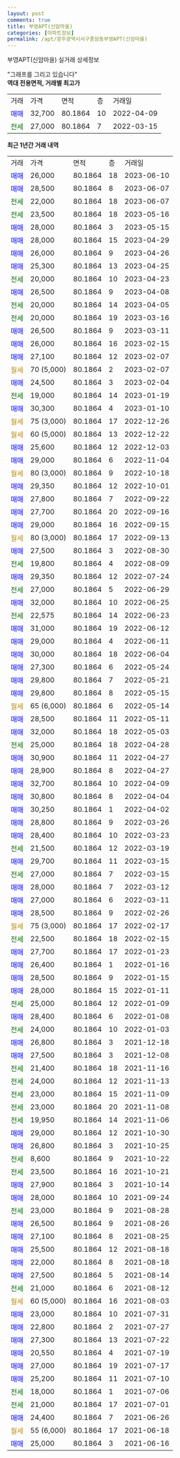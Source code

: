 ```yaml
---
layout: post
comments: true
title: 부영APT(신암마을)
categories: [아파트정보]
permalink: /apt/광주광역시서구풍암동부영APT(신암마을)
---
```


부영APT(신암마을) 실거래 상세정보

<script type="text/javascript">
  google.charts.load('current', {'packages':['line', 'corechart']});
  google.charts.setOnLoadCallback(drawChart);

  function drawChart() {
    var data = new google.visualization.DataTable();
    data.addColumn('date', '거래일');
    data.addColumn('number', "매매");
    data.addColumn('number', "전세");
    data.addColumn('number', "전매");

    data.addRows([[new Date(Date.parse("2023-06-10")), 26000, null, null], [new Date(Date.parse("2023-06-07")), 28500, null, null], [new Date(Date.parse("2023-06-07")), null, 22000, null], [new Date(Date.parse("2023-05-16")), null, 23500, null], [new Date(Date.parse("2023-05-15")), 28000, null, null], [new Date(Date.parse("2023-04-29")), 28000, null, null], [new Date(Date.parse("2023-04-26")), 26000, null, null], [new Date(Date.parse("2023-04-25")), 25300, null, null], [new Date(Date.parse("2023-04-23")), null, 20000, null], [new Date(Date.parse("2023-04-08")), 26500, null, null], [new Date(Date.parse("2023-04-05")), null, 20000, null], [new Date(Date.parse("2023-03-16")), null, 20000, null], [new Date(Date.parse("2023-03-11")), 26500, null, null], [new Date(Date.parse("2023-02-15")), 26000, null, null], [new Date(Date.parse("2023-02-07")), 27100, null, null], [new Date(Date.parse("2023-02-07")), null, null, null], [new Date(Date.parse("2023-02-04")), 24500, null, null], [new Date(Date.parse("2023-01-19")), null, 19000, null], [new Date(Date.parse("2023-01-10")), 30300, null, null], [new Date(Date.parse("2022-12-26")), null, null, null], [new Date(Date.parse("2022-12-22")), null, null, null], [new Date(Date.parse("2022-12-03")), 25600, null, null], [new Date(Date.parse("2022-11-04")), 29000, null, null], [new Date(Date.parse("2022-10-18")), null, null, null], [new Date(Date.parse("2022-10-01")), 29350, null, null], [new Date(Date.parse("2022-09-22")), 27800, null, null], [new Date(Date.parse("2022-09-16")), 27700, null, null], [new Date(Date.parse("2022-09-15")), 29000, null, null], [new Date(Date.parse("2022-09-13")), null, null, null], [new Date(Date.parse("2022-08-30")), 27500, null, null], [new Date(Date.parse("2022-08-09")), null, 19800, null], [new Date(Date.parse("2022-07-24")), 29350, null, null], [new Date(Date.parse("2022-06-29")), null, 27000, null], [new Date(Date.parse("2022-06-25")), 32000, null, null], [new Date(Date.parse("2022-06-23")), null, 22575, null], [new Date(Date.parse("2022-06-12")), 31000, null, null], [new Date(Date.parse("2022-06-11")), 29000, null, null], [new Date(Date.parse("2022-06-04")), 30000, null, null], [new Date(Date.parse("2022-05-24")), 27300, null, null], [new Date(Date.parse("2022-05-21")), 29800, null, null], [new Date(Date.parse("2022-05-15")), 29800, null, null], [new Date(Date.parse("2022-05-14")), null, null, null], [new Date(Date.parse("2022-05-11")), 28500, null, null], [new Date(Date.parse("2022-05-03")), 32000, null, null], [new Date(Date.parse("2022-04-28")), null, 25000, null], [new Date(Date.parse("2022-04-27")), 30900, null, null], [new Date(Date.parse("2022-04-27")), 28900, null, null], [new Date(Date.parse("2022-04-09")), 32700, null, null], [new Date(Date.parse("2022-04-04")), 30800, null, null], [new Date(Date.parse("2022-04-02")), 30250, null, null], [new Date(Date.parse("2022-03-26")), 28800, null, null], [new Date(Date.parse("2022-03-23")), 28400, null, null], [new Date(Date.parse("2022-03-19")), null, 21500, null], [new Date(Date.parse("2022-03-15")), 29700, null, null], [new Date(Date.parse("2022-03-15")), null, 27000, null], [new Date(Date.parse("2022-03-12")), 28000, null, null], [new Date(Date.parse("2022-03-11")), 27000, null, null], [new Date(Date.parse("2022-02-26")), 28500, null, null], [new Date(Date.parse("2022-02-17")), null, null, null], [new Date(Date.parse("2022-02-15")), null, 22500, null], [new Date(Date.parse("2022-01-23")), 27700, null, null], [new Date(Date.parse("2022-01-16")), 26400, null, null], [new Date(Date.parse("2022-01-15")), 28500, null, null], [new Date(Date.parse("2022-01-11")), 28000, null, null], [new Date(Date.parse("2022-01-09")), null, 25000, null], [new Date(Date.parse("2022-01-08")), 28400, null, null], [new Date(Date.parse("2022-01-03")), null, 24000, null], [new Date(Date.parse("2021-12-18")), 26800, null, null], [new Date(Date.parse("2021-12-08")), 27500, null, null], [new Date(Date.parse("2021-11-16")), null, 21400, null], [new Date(Date.parse("2021-11-13")), null, 24000, null], [new Date(Date.parse("2021-11-09")), null, 23000, null], [new Date(Date.parse("2021-11-08")), null, 23000, null], [new Date(Date.parse("2021-11-06")), null, 19950, null], [new Date(Date.parse("2021-10-30")), 29000, null, null], [new Date(Date.parse("2021-10-25")), 26800, null, null], [new Date(Date.parse("2021-10-22")), null, 8600, null], [new Date(Date.parse("2021-10-21")), null, 23500, null], [new Date(Date.parse("2021-10-14")), 27900, null, null], [new Date(Date.parse("2021-09-24")), 28000, null, null], [new Date(Date.parse("2021-08-28")), null, 23000, null], [new Date(Date.parse("2021-08-26")), 26500, null, null], [new Date(Date.parse("2021-08-25")), 27100, null, null], [new Date(Date.parse("2021-08-18")), 25500, null, null], [new Date(Date.parse("2021-08-18")), 22000, null, null], [new Date(Date.parse("2021-08-14")), 27500, null, null], [new Date(Date.parse("2021-08-12")), null, 21000, null], [new Date(Date.parse("2021-08-03")), null, null, null], [new Date(Date.parse("2021-07-31")), 23000, null, null], [new Date(Date.parse("2021-07-27")), 22800, null, null], [new Date(Date.parse("2021-07-22")), 27300, null, null], [new Date(Date.parse("2021-07-19")), 20550, null, null], [new Date(Date.parse("2021-07-17")), 27000, null, null], [new Date(Date.parse("2021-07-10")), 25200, null, null], [new Date(Date.parse("2021-07-06")), null, 18000, null], [new Date(Date.parse("2021-07-01")), null, 21000, null], [new Date(Date.parse("2021-06-26")), 24400, null, null], [new Date(Date.parse("2021-06-18")), null, null, null], [new Date(Date.parse("2021-06-16")), 25000, null, null]]);

    var options = {
      hAxis: {
        format: 'yyyy/MM/dd'
      },    
      lineWidth: 0,
      pointsVisible: true,    
      title: '최근 1년간 유형별 실거래가 분포',
      legend: { position: 'bottom' }
    };

    var formatter = new google.visualization.NumberFormat({pattern:'###,###'} );
    formatter.format(data, 1);
    formatter.format(data, 2);
    
    setTimeout(function() {
        var chart = new google.visualization.LineChart(document.getElementById('columnchart_material'));
        chart.draw(data, (options));
        document.getElementById('loading').style.display = 'none';
    }, 200);
  }
</script>


<div id="loading" style="z-index:20; display: block; margin-left: 0px">"그래프를 그리고 있습니다"</div>
<div id="columnchart_material" style="width: 95%; margin-left: 0px; display: block"></div>
<!-- contents start -->
<b>역대 전용면적, 거래별 최고가</b>
<table class="sortable">
    <tr>
      <td>거래</td>
      <td>가격</td>
      <td>면적</td>
      <td>층</td>
      <td>거래일</td>
    </tr>
        <tr>
          <td><a style="color: blue">매매</a></td>
          <td>32,700</td>
          <td>80.1864</td>
          <td>10</td>
          <td>2022-04-09</td>
        </tr>        
        <tr>
              <td><a style="color: darkgreen">전세</a></td>
              <td>27,000</td>
              <td>80.1864</td>
              <td>7</td>
              <td>2022-03-15</td>
            </tr>        
    
</table>

<b>최근 1년간 거래 내역</b>

<table class="sortable">
    <tr>
      <td>거래</td>
      <td>가격</td>
      <td>면적</td>
      <td>층</td>
      <td>거래일</td>
    </tr>
    <tr>
      <td><a style="color: blue">매매</a></td>
      <td>26,000</td>
      <td>80.1864</td>
      <td>18</td>
      <td>2023-06-10</td>
    </tr>          <tr>
      <td><a style="color: blue">매매</a></td>
      <td>28,500</td>
      <td>80.1864</td>
      <td>8</td>
      <td>2023-06-07</td>
    </tr>          <tr>
      <td><a style="color: darkgreen">전세</a></td>
      <td>22,000</td>
      <td>80.1864</td>
      <td>18</td>
      <td>2023-06-07</td>
    </tr>          <tr>
      <td><a style="color: darkgreen">전세</a></td>
      <td>23,500</td>
      <td>80.1864</td>
      <td>18</td>
      <td>2023-05-16</td>
    </tr>          <tr>
      <td><a style="color: blue">매매</a></td>
      <td>28,000</td>
      <td>80.1864</td>
      <td>3</td>
      <td>2023-05-15</td>
    </tr>          <tr>
      <td><a style="color: blue">매매</a></td>
      <td>28,000</td>
      <td>80.1864</td>
      <td>15</td>
      <td>2023-04-29</td>
    </tr>          <tr>
      <td><a style="color: blue">매매</a></td>
      <td>26,000</td>
      <td>80.1864</td>
      <td>9</td>
      <td>2023-04-26</td>
    </tr>          <tr>
      <td><a style="color: blue">매매</a></td>
      <td>25,300</td>
      <td>80.1864</td>
      <td>13</td>
      <td>2023-04-25</td>
    </tr>          <tr>
      <td><a style="color: darkgreen">전세</a></td>
      <td>20,000</td>
      <td>80.1864</td>
      <td>10</td>
      <td>2023-04-23</td>
    </tr>          <tr>
      <td><a style="color: blue">매매</a></td>
      <td>26,500</td>
      <td>80.1864</td>
      <td>9</td>
      <td>2023-04-08</td>
    </tr>          <tr>
      <td><a style="color: darkgreen">전세</a></td>
      <td>20,000</td>
      <td>80.1864</td>
      <td>14</td>
      <td>2023-04-05</td>
    </tr>          <tr>
      <td><a style="color: darkgreen">전세</a></td>
      <td>20,000</td>
      <td>80.1864</td>
      <td>19</td>
      <td>2023-03-16</td>
    </tr>          <tr>
      <td><a style="color: blue">매매</a></td>
      <td>26,500</td>
      <td>80.1864</td>
      <td>9</td>
      <td>2023-03-11</td>
    </tr>          <tr>
      <td><a style="color: blue">매매</a></td>
      <td>26,000</td>
      <td>80.1864</td>
      <td>16</td>
      <td>2023-02-15</td>
    </tr>          <tr>
      <td><a style="color: blue">매매</a></td>
      <td>27,100</td>
      <td>80.1864</td>
      <td>12</td>
      <td>2023-02-07</td>
    </tr>          <tr>
      <td><a style="color: darkgoldenrod">월세</a></td>
      <td>70 (5,000)</td>
      <td>80.1864</td>
      <td>2</td>
      <td>2023-02-07</td>
    </tr>          <tr>
      <td><a style="color: blue">매매</a></td>
      <td>24,500</td>
      <td>80.1864</td>
      <td>3</td>
      <td>2023-02-04</td>
    </tr>          <tr>
      <td><a style="color: darkgreen">전세</a></td>
      <td>19,000</td>
      <td>80.1864</td>
      <td>14</td>
      <td>2023-01-19</td>
    </tr>          <tr>
      <td><a style="color: blue">매매</a></td>
      <td>30,300</td>
      <td>80.1864</td>
      <td>4</td>
      <td>2023-01-10</td>
    </tr>          <tr>
      <td><a style="color: darkgoldenrod">월세</a></td>
      <td>75 (3,000)</td>
      <td>80.1864</td>
      <td>17</td>
      <td>2022-12-26</td>
    </tr>          <tr>
      <td><a style="color: darkgoldenrod">월세</a></td>
      <td>60 (5,000)</td>
      <td>80.1864</td>
      <td>13</td>
      <td>2022-12-22</td>
    </tr>          <tr>
      <td><a style="color: blue">매매</a></td>
      <td>25,600</td>
      <td>80.1864</td>
      <td>12</td>
      <td>2022-12-03</td>
    </tr>          <tr>
      <td><a style="color: blue">매매</a></td>
      <td>29,000</td>
      <td>80.1864</td>
      <td>6</td>
      <td>2022-11-04</td>
    </tr>          <tr>
      <td><a style="color: darkgoldenrod">월세</a></td>
      <td>80 (3,000)</td>
      <td>80.1864</td>
      <td>9</td>
      <td>2022-10-18</td>
    </tr>          <tr>
      <td><a style="color: blue">매매</a></td>
      <td>29,350</td>
      <td>80.1864</td>
      <td>12</td>
      <td>2022-10-01</td>
    </tr>          <tr>
      <td><a style="color: blue">매매</a></td>
      <td>27,800</td>
      <td>80.1864</td>
      <td>7</td>
      <td>2022-09-22</td>
    </tr>          <tr>
      <td><a style="color: blue">매매</a></td>
      <td>27,700</td>
      <td>80.1864</td>
      <td>20</td>
      <td>2022-09-16</td>
    </tr>          <tr>
      <td><a style="color: blue">매매</a></td>
      <td>29,000</td>
      <td>80.1864</td>
      <td>16</td>
      <td>2022-09-15</td>
    </tr>          <tr>
      <td><a style="color: darkgoldenrod">월세</a></td>
      <td>80 (3,000)</td>
      <td>80.1864</td>
      <td>17</td>
      <td>2022-09-13</td>
    </tr>          <tr>
      <td><a style="color: blue">매매</a></td>
      <td>27,500</td>
      <td>80.1864</td>
      <td>3</td>
      <td>2022-08-30</td>
    </tr>          <tr>
      <td><a style="color: darkgreen">전세</a></td>
      <td>19,800</td>
      <td>80.1864</td>
      <td>4</td>
      <td>2022-08-09</td>
    </tr>          <tr>
      <td><a style="color: blue">매매</a></td>
      <td>29,350</td>
      <td>80.1864</td>
      <td>12</td>
      <td>2022-07-24</td>
    </tr>          <tr>
      <td><a style="color: darkgreen">전세</a></td>
      <td>27,000</td>
      <td>80.1864</td>
      <td>5</td>
      <td>2022-06-29</td>
    </tr>          <tr>
      <td><a style="color: blue">매매</a></td>
      <td>32,000</td>
      <td>80.1864</td>
      <td>10</td>
      <td>2022-06-25</td>
    </tr>          <tr>
      <td><a style="color: darkgreen">전세</a></td>
      <td>22,575</td>
      <td>80.1864</td>
      <td>14</td>
      <td>2022-06-23</td>
    </tr>          <tr>
      <td><a style="color: blue">매매</a></td>
      <td>31,000</td>
      <td>80.1864</td>
      <td>19</td>
      <td>2022-06-12</td>
    </tr>          <tr>
      <td><a style="color: blue">매매</a></td>
      <td>29,000</td>
      <td>80.1864</td>
      <td>4</td>
      <td>2022-06-11</td>
    </tr>          <tr>
      <td><a style="color: blue">매매</a></td>
      <td>30,000</td>
      <td>80.1864</td>
      <td>18</td>
      <td>2022-06-04</td>
    </tr>          <tr>
      <td><a style="color: blue">매매</a></td>
      <td>27,300</td>
      <td>80.1864</td>
      <td>6</td>
      <td>2022-05-24</td>
    </tr>          <tr>
      <td><a style="color: blue">매매</a></td>
      <td>29,800</td>
      <td>80.1864</td>
      <td>7</td>
      <td>2022-05-21</td>
    </tr>          <tr>
      <td><a style="color: blue">매매</a></td>
      <td>29,800</td>
      <td>80.1864</td>
      <td>8</td>
      <td>2022-05-15</td>
    </tr>          <tr>
      <td><a style="color: darkgoldenrod">월세</a></td>
      <td>65 (6,000)</td>
      <td>80.1864</td>
      <td>6</td>
      <td>2022-05-14</td>
    </tr>          <tr>
      <td><a style="color: blue">매매</a></td>
      <td>28,500</td>
      <td>80.1864</td>
      <td>11</td>
      <td>2022-05-11</td>
    </tr>          <tr>
      <td><a style="color: blue">매매</a></td>
      <td>32,000</td>
      <td>80.1864</td>
      <td>18</td>
      <td>2022-05-03</td>
    </tr>          <tr>
      <td><a style="color: darkgreen">전세</a></td>
      <td>25,000</td>
      <td>80.1864</td>
      <td>18</td>
      <td>2022-04-28</td>
    </tr>          <tr>
      <td><a style="color: blue">매매</a></td>
      <td>30,900</td>
      <td>80.1864</td>
      <td>11</td>
      <td>2022-04-27</td>
    </tr>          <tr>
      <td><a style="color: blue">매매</a></td>
      <td>28,900</td>
      <td>80.1864</td>
      <td>8</td>
      <td>2022-04-27</td>
    </tr>          <tr>
      <td><a style="color: blue">매매</a></td>
      <td>32,700</td>
      <td>80.1864</td>
      <td>10</td>
      <td>2022-04-09</td>
    </tr>          <tr>
      <td><a style="color: blue">매매</a></td>
      <td>30,800</td>
      <td>80.1864</td>
      <td>8</td>
      <td>2022-04-04</td>
    </tr>          <tr>
      <td><a style="color: blue">매매</a></td>
      <td>30,250</td>
      <td>80.1864</td>
      <td>1</td>
      <td>2022-04-02</td>
    </tr>          <tr>
      <td><a style="color: blue">매매</a></td>
      <td>28,800</td>
      <td>80.1864</td>
      <td>9</td>
      <td>2022-03-26</td>
    </tr>          <tr>
      <td><a style="color: blue">매매</a></td>
      <td>28,400</td>
      <td>80.1864</td>
      <td>10</td>
      <td>2022-03-23</td>
    </tr>          <tr>
      <td><a style="color: darkgreen">전세</a></td>
      <td>21,500</td>
      <td>80.1864</td>
      <td>12</td>
      <td>2022-03-19</td>
    </tr>          <tr>
      <td><a style="color: blue">매매</a></td>
      <td>29,700</td>
      <td>80.1864</td>
      <td>11</td>
      <td>2022-03-15</td>
    </tr>          <tr>
      <td><a style="color: darkgreen">전세</a></td>
      <td>27,000</td>
      <td>80.1864</td>
      <td>7</td>
      <td>2022-03-15</td>
    </tr>          <tr>
      <td><a style="color: blue">매매</a></td>
      <td>28,000</td>
      <td>80.1864</td>
      <td>7</td>
      <td>2022-03-12</td>
    </tr>          <tr>
      <td><a style="color: blue">매매</a></td>
      <td>27,000</td>
      <td>80.1864</td>
      <td>6</td>
      <td>2022-03-11</td>
    </tr>          <tr>
      <td><a style="color: blue">매매</a></td>
      <td>28,500</td>
      <td>80.1864</td>
      <td>9</td>
      <td>2022-02-26</td>
    </tr>          <tr>
      <td><a style="color: darkgoldenrod">월세</a></td>
      <td>75 (3,000)</td>
      <td>80.1864</td>
      <td>17</td>
      <td>2022-02-17</td>
    </tr>          <tr>
      <td><a style="color: darkgreen">전세</a></td>
      <td>22,500</td>
      <td>80.1864</td>
      <td>18</td>
      <td>2022-02-15</td>
    </tr>          <tr>
      <td><a style="color: blue">매매</a></td>
      <td>27,700</td>
      <td>80.1864</td>
      <td>17</td>
      <td>2022-01-23</td>
    </tr>          <tr>
      <td><a style="color: blue">매매</a></td>
      <td>26,400</td>
      <td>80.1864</td>
      <td>1</td>
      <td>2022-01-16</td>
    </tr>          <tr>
      <td><a style="color: blue">매매</a></td>
      <td>28,500</td>
      <td>80.1864</td>
      <td>9</td>
      <td>2022-01-15</td>
    </tr>          <tr>
      <td><a style="color: blue">매매</a></td>
      <td>28,000</td>
      <td>80.1864</td>
      <td>15</td>
      <td>2022-01-11</td>
    </tr>          <tr>
      <td><a style="color: darkgreen">전세</a></td>
      <td>25,000</td>
      <td>80.1864</td>
      <td>12</td>
      <td>2022-01-09</td>
    </tr>          <tr>
      <td><a style="color: blue">매매</a></td>
      <td>28,400</td>
      <td>80.1864</td>
      <td>6</td>
      <td>2022-01-08</td>
    </tr>          <tr>
      <td><a style="color: darkgreen">전세</a></td>
      <td>24,000</td>
      <td>80.1864</td>
      <td>10</td>
      <td>2022-01-03</td>
    </tr>          <tr>
      <td><a style="color: blue">매매</a></td>
      <td>26,800</td>
      <td>80.1864</td>
      <td>3</td>
      <td>2021-12-18</td>
    </tr>          <tr>
      <td><a style="color: blue">매매</a></td>
      <td>27,500</td>
      <td>80.1864</td>
      <td>3</td>
      <td>2021-12-08</td>
    </tr>          <tr>
      <td><a style="color: darkgreen">전세</a></td>
      <td>21,400</td>
      <td>80.1864</td>
      <td>18</td>
      <td>2021-11-16</td>
    </tr>          <tr>
      <td><a style="color: darkgreen">전세</a></td>
      <td>24,000</td>
      <td>80.1864</td>
      <td>12</td>
      <td>2021-11-13</td>
    </tr>          <tr>
      <td><a style="color: darkgreen">전세</a></td>
      <td>23,000</td>
      <td>80.1864</td>
      <td>15</td>
      <td>2021-11-09</td>
    </tr>          <tr>
      <td><a style="color: darkgreen">전세</a></td>
      <td>23,000</td>
      <td>80.1864</td>
      <td>20</td>
      <td>2021-11-08</td>
    </tr>          <tr>
      <td><a style="color: darkgreen">전세</a></td>
      <td>19,950</td>
      <td>80.1864</td>
      <td>14</td>
      <td>2021-11-06</td>
    </tr>          <tr>
      <td><a style="color: blue">매매</a></td>
      <td>29,000</td>
      <td>80.1864</td>
      <td>12</td>
      <td>2021-10-30</td>
    </tr>          <tr>
      <td><a style="color: blue">매매</a></td>
      <td>26,800</td>
      <td>80.1864</td>
      <td>3</td>
      <td>2021-10-25</td>
    </tr>          <tr>
      <td><a style="color: darkgreen">전세</a></td>
      <td>8,600</td>
      <td>80.1864</td>
      <td>9</td>
      <td>2021-10-22</td>
    </tr>          <tr>
      <td><a style="color: darkgreen">전세</a></td>
      <td>23,500</td>
      <td>80.1864</td>
      <td>16</td>
      <td>2021-10-21</td>
    </tr>          <tr>
      <td><a style="color: blue">매매</a></td>
      <td>27,900</td>
      <td>80.1864</td>
      <td>3</td>
      <td>2021-10-14</td>
    </tr>          <tr>
      <td><a style="color: blue">매매</a></td>
      <td>28,000</td>
      <td>80.1864</td>
      <td>10</td>
      <td>2021-09-24</td>
    </tr>          <tr>
      <td><a style="color: darkgreen">전세</a></td>
      <td>23,000</td>
      <td>80.1864</td>
      <td>9</td>
      <td>2021-08-28</td>
    </tr>          <tr>
      <td><a style="color: blue">매매</a></td>
      <td>26,500</td>
      <td>80.1864</td>
      <td>9</td>
      <td>2021-08-26</td>
    </tr>          <tr>
      <td><a style="color: blue">매매</a></td>
      <td>27,100</td>
      <td>80.1864</td>
      <td>8</td>
      <td>2021-08-25</td>
    </tr>          <tr>
      <td><a style="color: blue">매매</a></td>
      <td>25,500</td>
      <td>80.1864</td>
      <td>12</td>
      <td>2021-08-18</td>
    </tr>          <tr>
      <td><a style="color: blue">매매</a></td>
      <td>22,000</td>
      <td>80.1864</td>
      <td>8</td>
      <td>2021-08-18</td>
    </tr>          <tr>
      <td><a style="color: blue">매매</a></td>
      <td>27,500</td>
      <td>80.1864</td>
      <td>5</td>
      <td>2021-08-14</td>
    </tr>          <tr>
      <td><a style="color: darkgreen">전세</a></td>
      <td>21,000</td>
      <td>80.1864</td>
      <td>6</td>
      <td>2021-08-12</td>
    </tr>          <tr>
      <td><a style="color: darkgoldenrod">월세</a></td>
      <td>60 (5,000)</td>
      <td>80.1864</td>
      <td>16</td>
      <td>2021-08-03</td>
    </tr>          <tr>
      <td><a style="color: blue">매매</a></td>
      <td>23,000</td>
      <td>80.1864</td>
      <td>10</td>
      <td>2021-07-31</td>
    </tr>          <tr>
      <td><a style="color: blue">매매</a></td>
      <td>22,800</td>
      <td>80.1864</td>
      <td>2</td>
      <td>2021-07-27</td>
    </tr>          <tr>
      <td><a style="color: blue">매매</a></td>
      <td>27,300</td>
      <td>80.1864</td>
      <td>13</td>
      <td>2021-07-22</td>
    </tr>          <tr>
      <td><a style="color: blue">매매</a></td>
      <td>20,550</td>
      <td>80.1864</td>
      <td>4</td>
      <td>2021-07-19</td>
    </tr>          <tr>
      <td><a style="color: blue">매매</a></td>
      <td>27,000</td>
      <td>80.1864</td>
      <td>19</td>
      <td>2021-07-17</td>
    </tr>          <tr>
      <td><a style="color: blue">매매</a></td>
      <td>25,200</td>
      <td>80.1864</td>
      <td>11</td>
      <td>2021-07-10</td>
    </tr>          <tr>
      <td><a style="color: darkgreen">전세</a></td>
      <td>18,000</td>
      <td>80.1864</td>
      <td>1</td>
      <td>2021-07-06</td>
    </tr>          <tr>
      <td><a style="color: darkgreen">전세</a></td>
      <td>21,000</td>
      <td>80.1864</td>
      <td>17</td>
      <td>2021-07-01</td>
    </tr>          <tr>
      <td><a style="color: blue">매매</a></td>
      <td>24,400</td>
      <td>80.1864</td>
      <td>7</td>
      <td>2021-06-26</td>
    </tr>          <tr>
      <td><a style="color: darkgoldenrod">월세</a></td>
      <td>55 (6,000)</td>
      <td>80.1864</td>
      <td>17</td>
      <td>2021-06-18</td>
    </tr>          <tr>
      <td><a style="color: blue">매매</a></td>
      <td>25,000</td>
      <td>80.1864</td>
      <td>3</td>
      <td>2021-06-16</td>
    </tr>      </table>
<!-- contents end -->    

